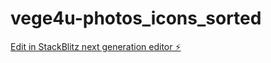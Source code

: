 # vege4u-photos_icons_sorted

[Edit in StackBlitz next generation editor ⚡️](https://stackblitz.com/~/github.com/ankit-hriday1991/vege4u-photos_icons_sorted)